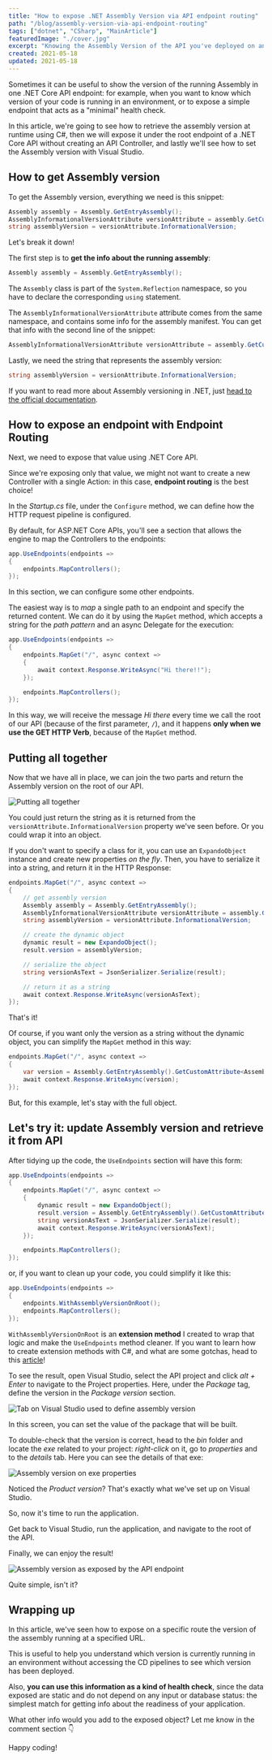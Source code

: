 ```yaml
---
title: "How to expose .NET Assembly Version via API endpoint routing"
path: "/blog/assembly-version-via-api-endpoint-routing"
tags: ["dotnet", "CSharp", "MainArticle"]
featuredImage: "./cover.jpg"
excerpt: "Knowing the Assembly Version of the API you've deployed on an environment may be helpful for many reasons. We're gonna see why, how to retrieve it, and how to expose it with Endpoint Routing  (bye-bye Controllers and Actions!)"
created: 2021-05-18
updated: 2021-05-18
---
```


Sometimes it can be useful to show the version of the running Assembly in one .NET Core API endpoint: for example, when you want to know which version of your code is running in an environment, or to expose a simple endpoint that acts as a "minimal" health check.

In this article, we're going to see how to retrieve the assembly version at runtime using C#, then we will expose it under the root endpoint of a .NET Core API without creating an API Controller, and lastly we'll see how to set the Assembly version with Visual Studio.

## How to get Assembly version

To get the Assembly version, everything we need is this snippet:

```cs
Assembly assembly = Assembly.GetEntryAssembly();
AssemblyInformationalVersionAttribute versionAttribute = assembly.GetCustomAttribute<AssemblyInformationalVersionAttribute>();
string assemblyVersion = versionAttribute.InformationalVersion;
```

Let's break it down!

The first step is to **get the info about the running assembly**:

```cs
Assembly assembly = Assembly.GetEntryAssembly();
```

The `Assembly` class is part of the `System.Reflection` namespace, so you have to declare the corresponding `using` statement.

The `AssemblyInformationalVersionAttribute` attribute comes from the same namespace, and contains some info for the assembly manifest. You can get that info with the second line of the snippet:

```cs
AssemblyInformationalVersionAttribute versionAttribute = assembly.GetCustomAttribute<AssemblyInformationalVersionAttribute>();
```

Lastly, we need the string that represents the assembly version:

```cs
string assemblyVersion = versionAttribute.InformationalVersion;
```

If you want to read more about Assembly versioning in .NET, just [head to the official documentation](https://docs.microsoft.com/en-us/dotnet/standard/assembly/versioning "Assemby versioning documentation on Microsoft Docs").

## How to expose an endpoint with Endpoint Routing

Next, we need to expose that value using .NET Core API.

Since we're exposing only that value, we might not want to create a new Controller with a single Action: in this case, **endpoint routing** is the best choice!

In the _Startup.cs_ file, under the `Configure` method, we can define how the HTTP request pipeline is configured.

By default, for ASP.NET Core APIs, you'll see a section that allows the engine to map the Controllers to the endpoints:

```cs
app.UseEndpoints(endpoints =>
{
    endpoints.MapControllers();
});
```

In this section, we can configure some other endpoints.

The easiest way is to _map_ a single path to an endpoint and specify the returned content. We can do it by using the `MapGet` method, which accepts a string for the _path pattern_ and an async Delegate for the execution:

```cs
app.UseEndpoints(endpoints =>
{
    endpoints.MapGet("/", async context =>
    {
        await context.Response.WriteAsync("Hi there!!");
    });

    endpoints.MapControllers();
});
```

In this way, we will receive the message _Hi there_ every time we call the root of our API (because of the first parameter, `/`), and it happens **only when we use the GET HTTP Verb**, because of the `MapGet` method.

## Putting all together

Now that we have all in place, we can join the two parts and return the Assembly version on the root of our API.

![Putting all together](https://i.gifer.com/1BUC.gif)

You could just return the string as it is returned from the `versionAttribute.InformationalVersion` property we've seen before. Or you could wrap it into an object.

If you don't want to specify a class for it, you can use an `ExpandoObject` instance and create new properties _on the fly_. Then, you have to serialize it into a string, and return it in the HTTP Response:

```cs
endpoints.MapGet("/", async context =>
{
    // get assembly version
    Assembly assembly = Assembly.GetEntryAssembly();
    AssemblyInformationalVersionAttribute versionAttribute = assembly.GetCustomAttribute<AssemblyInformationalVersionAttribute>();
    string assemblyVersion = versionAttribute.InformationalVersion;

    // create the dynamic object
    dynamic result = new ExpandoObject();
    result.version = assemblyVersion;

    // serialize the object
    string versionAsText = JsonSerializer.Serialize(result);

    // return it as a string
    await context.Response.WriteAsync(versionAsText);
});
```

That's it!

Of course, if you want only the version as a string without the dynamic object, you can simplify the `MapGet` method in this way:

```cs
endpoints.MapGet("/", async context =>
{
    var version = Assembly.GetEntryAssembly().GetCustomAttribute<AssemblyInformationalVersionAttribute>().InformationalVersion;
    await context.Response.WriteAsync(version);
});
```

But, for this example, let's stay with the full object.

## Let's try it: update Assembly version and retrieve it from API

After tidying up the code, the `UseEndpoints` section will have this form:

```cs
app.UseEndpoints(endpoints =>
{
    endpoints.MapGet("/", async context =>
    {
        dynamic result = new ExpandoObject();
        result.version = Assembly.GetEntryAssembly().GetCustomAttribute<AssemblyInformationalVersionAttribute>().InformationalVersion;
        string versionAsText = JsonSerializer.Serialize(result);
        await context.Response.WriteAsync(versionAsText);
    });

    endpoints.MapControllers();
});
```

or, if you want to clean up your code, you could simplify it like this:

```cs
app.UseEndpoints(endpoints =>
{
    endpoints.WithAssemblyVersionOnRoot();
    endpoints.MapControllers();
});
```

`WithAssemblyVersionOnRoot` is an **extension method** I created to wrap that logic and make the `UseEndpoints` method cleaner. If you want to learn how to create extension methods with C#, and what are some gotchas, head to this [article](./csharp-extension-methods "How you can create extension methods in C#")!

To see the result, open Visual Studio, select the API project and click _alt + Enter_ to navigate to the Project properties. Here, under the _Package_ tag, define the version in the _Package version_ section.

![Tab on Visual Studio used to define assembly version](./package-version.png)

In this screen, you can set the value of the package that will be built.

To double-check that the version is correct, head to the _bin_ folder and locate the _exe_ related to your project: _right-click_ on it, go to _properties_ and to the _details_ tab. Here you can see the details of that exe:

![Assembly version on exe properties](./exe-properties.png)

Noticed the _Product version_? That's exactly what we've set up on Visual Studio.

So, now it's time to run the application.

Get back to Visual Studio, run the application, and navigate to the root of the API.

Finally, we can enjoy the result!

![Assembly version as exposed by the API endpoint](./version-on-api.png)

Quite simple, isn't it?

## Wrapping up

In this article, we've seen how to expose on a specific route the version of the assembly running at a specified URL.

This is useful to help you understand which version is currently running in an environment without accessing the CD pipelines to see which version has been deployed.

Also, **you can use this information as a kind of health check**, since the data exposed are static and do not depend on any input or database status: the simplest match for getting info about the readiness of your application.

What other info would you add to the exposed object? Let me know in the comment section 👇

Happy coding!
